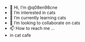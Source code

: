 - 👋 Hi, I’m @q08en98cne
- 👀 I’m interested in cats
- 🌱 I’m currently learning cats
- 💞️ I’m looking to collaborate on cats
- 📫 How to reach me ...
-   in cat cafe

<!---
q08en98cne/q08en98cne is a ✨ special ✨ repository because its `README.md` (this file) appears on your GitHub profile.
You can click the Preview link to take a look at your changes.
--->
